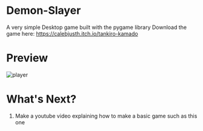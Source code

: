 # Demon-Slayer
A very simple Desktop game built with the pygame library 
Download the game here:
https://calebjusth.itch.io/tankiro-kamado


# Preview
![player](https://github.com/calebjusth/Demon-Slayer/assets/79472476/1e47a564-9395-4be9-9257-ba1957bc7fa8)


# What's Next?

  1. Make a youtube video explaining how to make a basic game such as this one
